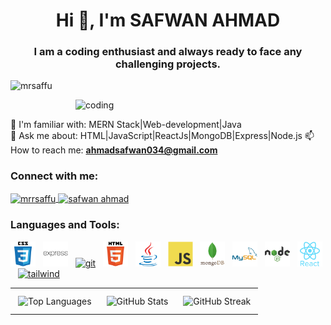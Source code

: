 <h1 align="center">Hi 👋, I'm SAFWAN AHMAD</h1>
<h3 align="center">
  I am a coding enthusiast and always ready to face any challenging projects.
</h3>

<p align="left">
  <img src="https://komarev.com/ghpvc/?username=mrsaffu&label=Profile%20views&color=0e75b6&style=flat" alt="mrsaffu" />
</p>

<img align="right" alt="coding" width="400" src="https://camo.githubusercontent.com/4d9f5ecceb711eec6e2018f38a5677dc657c9738d4a65ba3b928c41c0a45b439/68747470733a2f2f6d69726f2e6d656469756d2e636f6d2f6d61782f313336302f302a37513379765349765f7430696f4a2d5a2e676966" />
<br>
<p><p/>



🔭 I'm familiar with: MERN Stack|Web-development|Java  
💬 Ask me about: HTML|JavaScript|ReactJs|MongoDB|Express|Node.js 
📫 How to reach me: **ahmadsafwan034@gmail.com**



### Connect with me:

<p align="left">
  <a href="https://twitter.com/mrrsaffu" target="_blank">
    <img align="center" src="https://raw.githubusercontent.com/rahuldkjain/github-profile-readme-generator/master/src/images/icons/Social/twitter.svg" alt="mrrsaffu" height="30" width="40" />
  </a>
  <a href="https://linkedin.com/in/safwan ahmad" target="_blank">
    <img align="center" src="https://raw.githubusercontent.com/rahuldkjain/github-profile-readme-generator/master/src/images/icons/Social/linked-in-alt.svg" alt="safwan ahmad" height="30" width="40" />
  </a>
</p>




<h3 align="left">Languages and Tools:</h3>
<p align="left">
  <a href="https://www.w3schools.com/css/" target="_blank"><img src="https://raw.githubusercontent.com/devicons/devicon/master/icons/css3/css3-original-wordmark.svg" alt="css3" width="40" height="40" /></a>&nbsp;&nbsp;
  <a href="https://expressjs.com" target="_blank"><img src="https://raw.githubusercontent.com/devicons/devicon/master/icons/express/express-original-wordmark.svg" alt="express" width="40" height="40" /></a>&nbsp;&nbsp;
  <a href="https://git-scm.com/" target="_blank"><img src="https://www.vectorlogo.zone/logos/git-scm/git-scm-icon.svg" alt="git" width="40" height="40" /></a>&nbsp;&nbsp;
  <a href="https://www.w3.org/html/" target="_blank"><img src="https://raw.githubusercontent.com/devicons/devicon/master/icons/html5/html5-original-wordmark.svg" alt="html5" width="40" height="40" /></a>&nbsp;&nbsp;
  <a href="https://www.java.com" target="_blank"><img src="https://raw.githubusercontent.com/devicons/devicon/master/icons/java/java-original.svg" alt="java" width="40" height="40" /></a>&nbsp;&nbsp;
  <a href="https://developer.mozilla.org/en-US/docs/Web/JavaScript" target="_blank"><img src="https://raw.githubusercontent.com/devicons/devicon/master/icons/javascript/javascript-original.svg" alt="javascript" width="40" height="40" /></a>&nbsp;&nbsp;
  <a href="https://www.mongodb.com/" target="_blank"><img src="https://raw.githubusercontent.com/devicons/devicon/master/icons/mongodb/mongodb-original-wordmark.svg" alt="mongodb" width="40" height="40" /></a>&nbsp;&nbsp;
  <a href="https://www.mysql.com/" target="_blank"><img src="https://raw.githubusercontent.com/devicons/devicon/master/icons/mysql/mysql-original-wordmark.svg" alt="mysql" width="40" height="40" /></a>&nbsp;&nbsp;
  <a href="https://nodejs.org" target="_blank"><img src="https://raw.githubusercontent.com/devicons/devicon/master/icons/nodejs/nodejs-original-wordmark.svg" alt="nodejs" width="40" height="40" /></a>&nbsp;&nbsp;
  <a href="https://reactjs.org/" target="_blank"><img src="https://raw.githubusercontent.com/devicons/devicon/master/icons/react/react-original-wordmark.svg" alt="react" width="40" height="40" /></a>&nbsp;&nbsp;
  <a href="https://tailwindcss.com/" target="_blank"><img src="https://www.vectorlogo.zone/logos/tailwindcss/tailwindcss-icon.svg" alt="tailwind" width="40" height="40" /></a>
</p>







<div align="center">

<table style="border-collapse: collapse; border: none;">
  <tr>
    <td style="padding: 12px; border: none;">
      <img src="https://github-readme-stats.vercel.app/api/top-langs?username=mrsaffu&show_icons=true&locale=en&layout=compact&hide_border=true&bg=ffffff" alt="Top Languages" width="450" height="220" />
    </td>
    <td style="padding: 12px; border: none;">
      <img src="https://github-readme-stats.vercel.app/api?username=mrsaffu&show_icons=true&locale=en&hide_border=true&bg=ffffff" alt="GitHub Stats" width="550" height="220" />
    </td>
    <td style="padding: 12px; border: none;">
      <img src="https://github-readme-streak-stats.herokuapp.com/?user=mrsaffu&hide_border=true&background=ffffff" alt="GitHub Streak" width="550" height="220" />
    </td>
  </tr>
</table>

</div>


